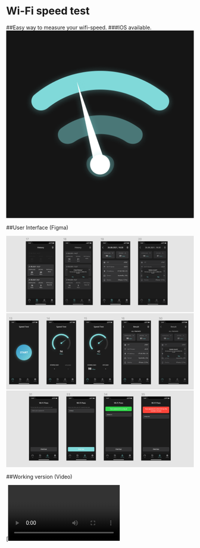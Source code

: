 # Wi-Fi speed test

##Easy way to measure your wifi-speed.
###IOS available.
![Screenshot](https://github.com/GhostuSs/wifi_speedometer/blob/main/assets/icon.png)

##User Interface (Figma)

![Screenshot](https://github.com/GhostuSs/wifi_speedometer/blob/main/assets/1.png)
![Screenshot](https://github.com/GhostuSs/wifi_speedometer/blob/main/assets/2.png)
![Screenshot](https://github.com/GhostuSs/wifi_speedometer/blob/main/assets/3.png)

##Working version (Video)

[![Watch the video](https://github.com/GhostuSs/wifi_speedometer/blob/main/assets/video.MP4)



